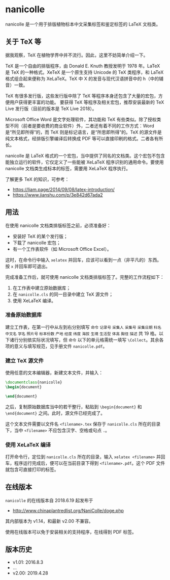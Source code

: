 [//]: # (nanicolle/README.md)
[//]: # (20190428)

# nanicolle

nanicolle 是一个用于排版植物标本中文采集标签和鉴定标签的 LaTeX 文档类。

## 关于 TeX 等

据我观察，TeX 在植物学界中并不流行。因此，这里不妨简单介绍一下。

TeX 是一个自由的排版程序，由 Donald E. Knuth 教授发明于 1978 年。LaTeX 是 TeX 的一种格式。XeTeX 是一个原生支持 Unicode 的 TeX 类程序，和 LaTeX 格式组合起来便称为 XeLaTeX。TeX 中 X 的发音与现代汉语拼音中的 h（中的辅音）一致。

TeX 有很多发行版，这些发行版中除了 TeX 等程序本身还包含了大量的宏包，方便用户获得更丰富的功能。
要获得 TeX 等程序及相关宏包，推荐安装最新的 TeX Live 发行版（目前的版本是 TeX Live 2018）。

Microsoft Office Word 是文字处理软件，其功能和 TeX 有些类似。除了授权类型不同（前者是要收费的商业软件）外，二者还有着不同的工作方式：Word 是“所见即所得”的，而 TeX 则是标记语言，是“所思即所得”的。TeX 的源文件是纯文本格式，经排版引擎编译后转换成 PDF 等可以直接印刷的格式。二者各有所长。

nanicolle 是 LaTeX 格式的一个宏包，当中提供了同名的文档类。这个宏包不包含能独立运行的软件，它仅定义了一些能被 XeLaTeX 程序识别的通用命令。要使用 nanicolle 文档类生成标本的标签，需要用 XeLaTeX 程序执行。

了解更多 TeX 的知识，可参考：
- https://liam.page/2014/09/08/latex-introduction/
- https://www.jianshu.com/p/3e842d67ada2

## 用法

在使用 nanicolle 文档类排版标签之前，必须准备好：
- 安装好 TeX 的某个发行版；
- 下载了 nanicolle 宏包；
- 有一个工作表软件（如 Microsoft Office Excel）。

这时，在命令行中输入 `xelatex` 并回车，应该可以看到一点（非平凡的）东西。按 `x` 并回车即可退出。

完成准备工作后，就可使用 nanicolle 文档类排版标签了。完整的工作流程如下：
1. 在工作表中建立原始数据库；
2. 在 `nanicolle.cls` 的同一目录中建立 TeX 源文件；
3. 使用 XeLaTeX 编译。

### 准备原始数据库

建立工作表，在第一行中从左到右分别填写 `命令` `记录号` `采集人` `采集号` `采集日期` `科名` `中文名` `学名` `照片号` `标本份数` `产地` `经度` `纬度` `海拔` `生境` `生活型` `体高` `胸径` `描述` 共 19 格。以下诸行分别依实际状况填写，但 `命令` 以下的单元格需统一填写 `\Collect`。其余各项的意义与填写规范，见手册文件 `nanicolle.pdf`。

### 建立 TeX 源文件

使用任意的文本编辑器，新建文本文件，并输入：
~~~latex
\documentclass{nanicolle}
\begin{document}

\end{document}
~~~
之后，复制原始数据库当中的若干整行，粘贴到 `\begin{document}` 和 `\end{document}` 之间。此时，源文件已经完成了。

这个文本文件需要以文件名 `<filename>.tex` 保存于 `nanicolle.cls` 所在的目录下，当中 `<filename>` 不应包含汉字、空格或句点 `.`。

### 使用 XeLaTeX 编译

打开命令行，定位到 `nanicolle.cls` 所在的目录，输入 `xelatex <filename>` 并回车，程序运行完成后，便可以在当前目录下得到 `<filename>.pdf`。这个 PDF 文件就包含可直接打印的标签。

## 在线版本

`nanicolle` 的在线版本自 2018.6.19 起发布于
- http://www.chinaplantredlist.org/NaniColle/doge.php

其内部版本为 v1.14，和最新 v2.00 不兼容。

使用在线版本可以免于安装相关的支持程序，在线得到 PDF 标签。

## 版本历史

- v1.01: 2016.8.3
- ...
- v2.00: 2019.4.28



